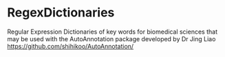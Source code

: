 # RegexDictionaries

Regular Expression Dictionaries of key words for biomedical sciences that may be used with 
the AutoAnnotation package developed by Dr Jing Liao https://github.com/shihikoo/AutoAnnotation/ 

